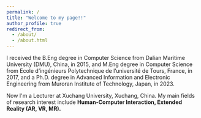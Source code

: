 ```yaml
---
permalink: /
title: "Welcome to my page!!"
author_profile: true
redirect_from: 
  - /about/
  - /about.html
---
```


I received the B.Eng degree in Computer Science from Dalian Maritime University (DMU), China, in 2015, and M.Eng degree in Computer Science from Ecole d’ingénieurs Polytechnique de  l’université de Tours, France, in 2017, and a Ph.D. degree in Advanced Information and Electronic Engineering from Muroran Institute of Technology, Japan, in 2023. 
  
Now I'm a Lecturer at Xuchang University, Xuchang, China. 
My main fields of research interest include **Human-Computer Interaction, Extended Reality (AR, VR, MR).** 
